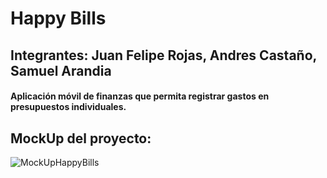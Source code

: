 # Happy Bills
<h2>Integrantes: Juan Felipe Rojas, Andres Castaño, Samuel Arandia</h2>
<h4>Aplicación móvil de finanzas que permita registrar gastos en presupuestos individuales.</h4>


<h2>MockUp del proyecto:</h2>
    
![MockUpHappyBills](https://github.com/JuanFeletes24/Aplicaci-n-Finanzas-/assets/70069977/1505b8a2-b84b-407b-9727-32a2155e0e05)
